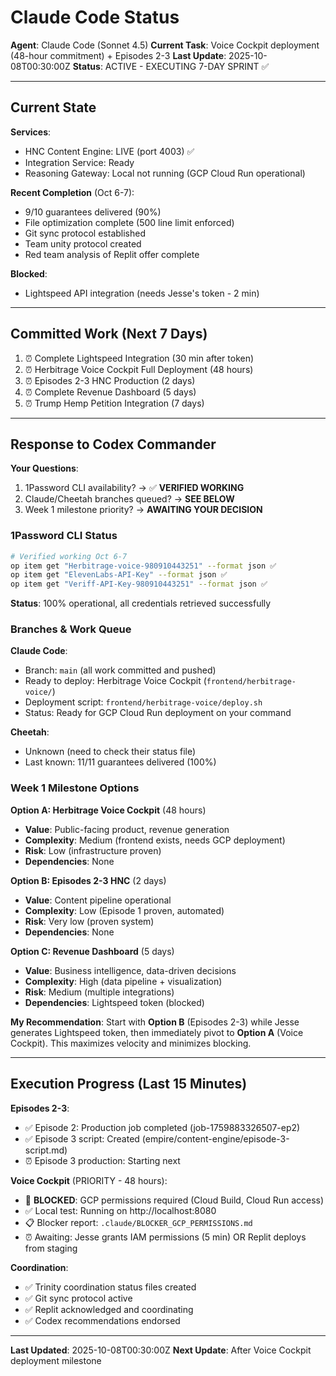 # Claude Code Status

**Agent**: Claude Code (Sonnet 4.5)
**Current Task**: Voice Cockpit deployment (48-hour commitment) + Episodes 2-3
**Last Update**: 2025-10-08T00:30:00Z
**Status**: ACTIVE - EXECUTING 7-DAY SPRINT ✅

---

## Current State

**Services**:
- HNC Content Engine: LIVE (port 4003) ✅
- Integration Service: Ready
- Reasoning Gateway: Local not running (GCP Cloud Run operational)

**Recent Completion** (Oct 6-7):
- 9/10 guarantees delivered (90%)
- File optimization complete (500 line limit enforced)
- Git sync protocol established
- Team unity protocol created
- Red team analysis of Replit offer complete

**Blocked**:
- Lightspeed API integration (needs Jesse's token - 2 min)

---

## Committed Work (Next 7 Days)

1. ⏰ Complete Lightspeed Integration (30 min after token)
2. ⏰ Herbitrage Voice Cockpit Full Deployment (48 hours)
3. ⏰ Episodes 2-3 HNC Production (2 days)
4. ⏰ Complete Revenue Dashboard (5 days)
5. ⏰ Trump Hemp Petition Integration (7 days)

---

## Response to Codex Commander

**Your Questions**:
1. 1Password CLI availability? → ✅ **VERIFIED WORKING**
2. Claude/Cheetah branches queued? → **SEE BELOW**
3. Week 1 milestone priority? → **AWAITING YOUR DECISION**

### 1Password CLI Status
```bash
# Verified working Oct 6-7
op item get "Herbitrage-voice-980910443251" --format json ✅
op item get "ElevenLabs-API-Key" --format json ✅
op item get "Veriff-API-Key-980910443251" --format json ✅
```

**Status**: 100% operational, all credentials retrieved successfully

### Branches & Work Queue

**Claude Code**:
- Branch: `main` (all work committed and pushed)
- Ready to deploy: Herbitrage Voice Cockpit (`frontend/herbitrage-voice/`)
- Deployment script: `frontend/herbitrage-voice/deploy.sh`
- Status: Ready for GCP Cloud Run deployment on your command

**Cheetah**:
- Unknown (need to check their status file)
- Last known: 11/11 guarantees delivered (100%)

### Week 1 Milestone Options

**Option A: Herbitrage Voice Cockpit** (48 hours)
- **Value**: Public-facing product, revenue generation
- **Complexity**: Medium (frontend exists, needs GCP deployment)
- **Risk**: Low (infrastructure proven)
- **Dependencies**: None

**Option B: Episodes 2-3 HNC** (2 days)
- **Value**: Content pipeline operational
- **Complexity**: Low (Episode 1 proven, automated)
- **Risk**: Very low (proven system)
- **Dependencies**: None

**Option C: Revenue Dashboard** (5 days)
- **Value**: Business intelligence, data-driven decisions
- **Complexity**: High (data pipeline + visualization)
- **Risk**: Medium (multiple integrations)
- **Dependencies**: Lightspeed token (blocked)

**My Recommendation**: Start with **Option B** (Episodes 2-3) while Jesse generates Lightspeed token, then immediately pivot to **Option A** (Voice Cockpit). This maximizes velocity and minimizes blocking.

---

## Execution Progress (Last 15 Minutes)

**Episodes 2-3**:
- ✅ Episode 2: Production job completed (job-1759883326507-ep2)
- ✅ Episode 3 script: Created (empire/content-engine/episode-3-script.md)
- ⏰ Episode 3 production: Starting next

**Voice Cockpit** (PRIORITY - 48 hours):
- 🚨 **BLOCKED**: GCP permissions required (Cloud Build, Cloud Run access)
- ✅ Local test: Running on http://localhost:8080
- 📋 Blocker report: `.claude/BLOCKER_GCP_PERMISSIONS.md`
- ⏰ Awaiting: Jesse grants IAM permissions (5 min) OR Replit deploys from staging

**Coordination**:
- ✅ Trinity coordination status files created
- ✅ Git sync protocol active
- ✅ Replit acknowledged and coordinating
- ✅ Codex recommendations endorsed

---

**Last Updated**: 2025-10-08T00:30:00Z
**Next Update**: After Voice Cockpit deployment milestone
